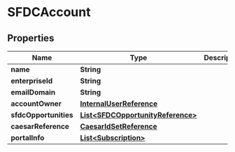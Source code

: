 

# SFDCAccount


## Properties

Name | Type | Description | Notes
------------ | ------------- | ------------- | -------------
**name** | **String** |  |  [optional]
**enterpriseId** | **String** |  |  [optional]
**emailDomain** | **String** |  |  [optional]
**accountOwner** | [**InternalUserReference**](InternalUserReference.md) |  |  [optional]
**sfdcOpportunities** | [**List&lt;SFDCOpportunityReference&gt;**](SFDCOpportunityReference.md) |  |  [optional]
**caesarReference** | [**CaesarIdSetReference**](CaesarIdSetReference.md) |  |  [optional]
**portalInfo** | [**List&lt;Subscription&gt;**](Subscription.md) |  |  [optional]



